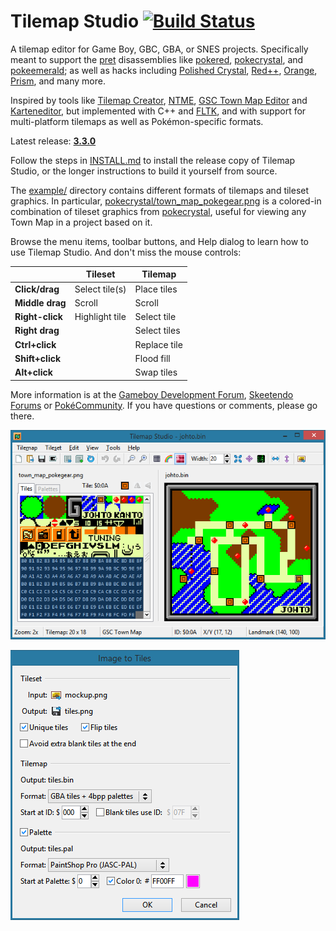# Tilemap Studio [![Build Status](https://travis-ci.org/Rangi42/tilemap-studio.svg?branch=master)](https://travis-ci.org/Rangi42/tilemap-studio)

A tilemap editor for Game Boy, GBC, GBA, or SNES projects. Specifically meant to support the [pret](https://github.com/pret) disassemblies like [pokered](https://github.com/pret/pokered), [pokecrystal](https://github.com/pret/pokecrystal), and [pokeemerald](https://github.com/pret/pokeemerald); as well as hacks including [Polished Crystal](https://github.com/Rangi42/polishedcrystal), [Red++](https://github.com/TheFakeMateo/RedPlusPlus), [Orange](https://github.com/PiaCarrot/pokeorange), [Prism](https://www.reddit.com/r/PokemonPrism), and many more.

Inspired by tools like [Tilemap Creator](https://github.com/erandis-vol/Tilemap-Creator), [NTME](https://www.pokecommunity.com/showthread.php?t=149454), [GSC Town Map Editor](https://hax.iimarckus.org/topic/97/) and [Karteneditor](https://i.imgur.com/70jDfdM.png), but implemented with C++ and [FLTK](http://www.fltk.org/), and with support for multi-platform tilemaps as well as Pokémon-specific formats.

Latest release: [**3.3.0**](https://github.com/Rangi42/tilemap-studio/releases/tag/v3.3.0)

Follow the steps in [INSTALL.md](INSTALL.md) to install the release copy of Tilemap Studio, or the longer instructions to build it yourself from source.

The [example/](example/) directory contains different formats of tilemaps and tileset graphics. In particular, [pokecrystal/town_map_pokegear.png](example/pokecrystal/town_map_pokegear.png) is a colored-in combination of tileset graphics from [pokecrystal](https://github.com/pret/pokecrystal), useful for viewing any Town Map in a project based on it.

Browse the menu items, toolbar buttons, and Help dialog to learn how to use Tilemap Studio. And don't miss the mouse controls:

|                      | Tileset        | Tilemap          |
|----------------------|----------------|------------------|
| **Click/drag**       | Select tile(s) | Place tiles      |
| **Middle drag**      | Scroll         | Scroll           |
| **Right-click**      | Highlight tile | Select tile      |
| **Right drag**       |                | Select tiles     |
| **Ctrl+click**       |                | Replace tile     |
| **Shift+click**      |                | Flood fill       |
| **Alt+click**        |                | Swap tiles       |

More information is at the [Gameboy Development Forum](https://gbdev.gg8.se/forums/viewtopic.php?id=648), [Skeetendo Forums](https://hax.iimarckus.org/topic/7691/) or [PokéCommunity](https://www.pokecommunity.com/showthread.php?p=10075626). If you have questions or comments, please go there.

![Screenshot](screenshot.png)

![Screenshot 2](screenshot2.png)

